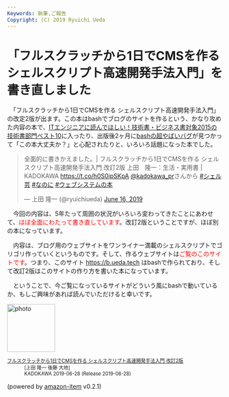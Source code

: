 ```yaml
---
Keywords: 執筆,ご報告
Copyright: (C) 2019 Ryuichi Ueda
---
```


# 「フルスクラッチから1日でCMSを作る シェルスクリプト高速開発手法入門」を書き直しました

　「フルスクラッチから1日でCMSを作る シェルスクリプト高速開発手法入門」の改定2版が出ます。この本はbashでブログのサイトを作るという、かなり攻めた内容の本で、[ITエンジニアに読んでほしい！技術書・ビジネス書対象2015の技術書部門ベスト10](https://www.shoeisha.co.jp/campaign/award/2015/result)に入ったり、出版後2ヶ月に[bashの超やばいバグ](https://ja.wikipedia.org/wiki/2014%E5%B9%B4%E3%82%B7%E3%82%A7%E3%83%AB%E3%82%B7%E3%83%A7%E3%83%83%E3%82%AF%E8%84%86%E5%BC%B1%E6%80%A7)が見つかって「この本大丈夫か？」と心配されたりと、いろいろ話題になった本でした。


<blockquote class="twitter-tweet" data-partner="tweetdeck"><p lang="ja" dir="ltr">全面的に書きかえました。| フルスクラッチから1日でCMSを作る シェルスクリプト高速開発手法入門 改訂2版 上田　隆一：生活・実用書 | KADOKAWA <a href="https://t.co/h0S0ipSKpA">https://t.co/h0S0ipSKpA</a> <a href="https://twitter.com/kadokawa_PR?ref_src=twsrc%5Etfw">@kadokawa_pr</a>さんから <a href="https://twitter.com/hashtag/%E3%82%B7%E3%82%A7%E3%83%AB%E8%8A%B8?src=hash&amp;ref_src=twsrc%5Etfw">#シェル芸</a> <a href="https://twitter.com/hashtag/%E3%81%AA%E3%81%AE%E3%81%AB?src=hash&amp;ref_src=twsrc%5Etfw">#なのに</a> <a href="https://twitter.com/hashtag/%E3%82%A6%E3%82%A7%E3%83%96%E3%82%B7%E3%82%B9%E3%83%86%E3%83%A0%E3%81%AE%E6%9C%AC?src=hash&amp;ref_src=twsrc%5Etfw">#ウェブシステムの本</a></p>&mdash; 上田 隆一 (@ryuichiueda) <a href="https://twitter.com/ryuichiueda/status/1140189505548238848?ref_src=twsrc%5Etfw">June 16, 2019</a></blockquote>
<script async src="https://platform.twitter.com/widgets.js" charset="utf-8"></script>


　今回の内容は、5年たって周囲の状況がいろいろ変わってきたことにあわせて、<span style="color:red">ほぼ全面にわたって書き直しています</span>。改訂2版ということですが、ほぼ別の本になっています。

　内容は、ブログ用のウェブサイトをワンライナー満載のシェルスクリプトでゴリゴリ作っていくというものです。そして、作るウェブサイトは<span style="color:red">ご覧のこのサイトです</span>。つまり、このサイト https://b.ueda.tech はbashで作られており、そして改訂2版はこのサイトの作り方を書いた本になっています。


　ということで、今ご覧になっているサイトがどういう風にbashで動いているか、もしご興味があれば読んでいただけると幸いです。


<div class="card">
  <div class="row no-gutters">
    <div class="col-md-2">
      <a class="item url" href="https://www.amazon.co.jp/exec/obidos/ASIN/4048930699/ryuichiueda-22"><img src="https://images-fe.ssl-images-amazon.com/images/I/41tcU9fYKbL._SL160_.jpg" width="112" alt="photo"></a>
    </div>
    <div class="col-md-10">
      <div class="card-body">
        <dl class="fn" style="font-size:80%">
          <dt><a href="https://www.amazon.co.jp/exec/obidos/ASIN/4048930699/ryuichiueda-22">フルスクラッチから1日でCMSを作る シェルスクリプト高速開発手法入門 改訂2版</a></dt>
          <dd>[上田 隆一 後藤 大地]</dd>
          <dd>KADOKAWA 2019-06-28 (Release 2019-06-28)</dd>
        </dl>
        <p class="powered-by" >(powered by <a href="https://github.com/spiegel-im-spiegel/amazon-item" >amazon-item</a> v0.2.1)</p>
      </div>
    </div>
  </div>
</div>


